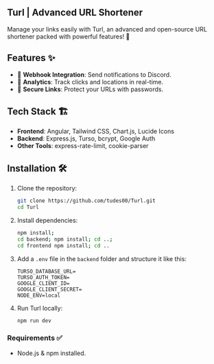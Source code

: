 ## Turl | Advanced URL Shortener

Manage your links easily with Turl, an advanced and open-source URL shortener packed with powerful features! 🚀

## Features ✨

- 📩 **Webhook Integration**: Send notifications to Discord.
- 🔢 **Analytics**: Track clicks and locations in real-time.
- 🔐 **Secure Links**: Protect your URLs with passwords.

## Tech Stack 🏗️

- **Frontend**: Angular, Tailwind CSS, Chart.js, Lucide Icons
- **Backend**: Express.js, Turso, bcrypt, Google Auth
- **Other Tools**: express-rate-limit, cookie-parser

## Installation 🛠️

1. Clone the repository:
   ```sh
   git clone https://github.com/tudes00/Turl.git
   cd Turl
   ```
2. Install dependencies:
   ```sh
   npm install;
   cd backend; npm install; cd ..;
   cd frontend npm install; cd ..
   ```
3. Add a `.env` file in the `backend` folder and structure it like this:
   ```.env
   TURSO_DATABASE_URL=
   TURSO_AUTH_TOKEN=
   GOOGLE_CLIENT_ID=
   GOOGLE_CLIENT_SECRET=
   NODE_ENV=local
   ```
4. Run Turl locally:
   ```sh
   npm run dev
   ```

### Requirements ✅

- Node.js & npm installed.
